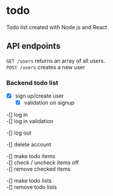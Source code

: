 # todo
Todo list created with Node js and React

## API endpoints

``` GET /users ``` returns an array of all users.  
``` POST /users ``` creates a new user



### Backend todo list
-[x] sign up/create user  
  -[x] validation on signup

-[] log in  
  -[] log in validation

-[] log out

-[] delete account

-[] make todo items  
  -[] check / uncheck items off  
   -[] remove checked items  

-[] make todo lists  
  -[] remove todo lists
